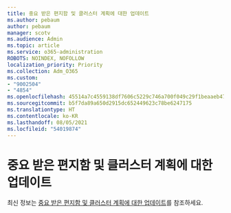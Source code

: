 ```yaml
---
title: 중요 받은 편지함 및 클러스터 계획에 대한 업데이트
ms.author: pebaum
author: pebaum
manager: scotv
ms.audience: Admin
ms.topic: article
ms.service: o365-administration
ROBOTS: NOINDEX, NOFOLLOW
localization_priority: Priority
ms.collection: Adm_O365
ms.custom:
- "9002504"
- "4854"
ms.openlocfilehash: 45514a7c4559138df7606c5229c746a700f049c29f1beaaeb47a7e2e0dd0d2d6
ms.sourcegitcommit: b5f7da89a650d2915dc652449623c78be6247175
ms.translationtype: HT
ms.contentlocale: ko-KR
ms.lasthandoff: 08/05/2021
ms.locfileid: "54019874"
---
```

# <a name="update-on-focused-inbox-and-our-plans-for-clutter"></a>중요 받은 편지함 및 클러스터 계획에 대한 업데이트

최신 정보는 [중요 받은 편지함 및 클러스터 계획에 대한 업데이트](https://techcommunity.microsoft.com/t5/outlook-blog/update-on-focused-inbox-and-our-plans-for-clutter/ba-p/136448)를 참조하세요.
